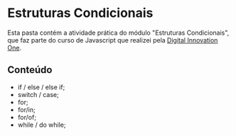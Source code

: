 # Estruturas Condicionais

Esta pasta contém a atividade prática do módulo "Estruturas Condicionais", que faz parte do curso de Javascript que realizei pela [Digital Innovation One](https://digitalinnovation.one/).

## Conteúdo

- if / else / else if;
- switch / case;
- for;
- for/in;
- for/of;
- while / do while;
